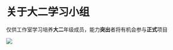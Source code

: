 # 关于大二学习小组

仅供工作室学习培养**大二**年级成员，能力**突出**者将有机会参与**正式**项目  

![](https://ws1.sinaimg.cn/large/005MUCCDgy1fzlj3yigxsj34mo334e88.jpg)
